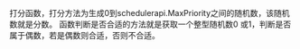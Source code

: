 打分函数，打分方法为生成0到schedulerapi.MaxPriority之间的随机数，该随机数就是分数。
函数判断是否合适的方法就是获取一个整型随机数0 或1，判断是否属于偶数，若是偶数则合适，否则不合适。
